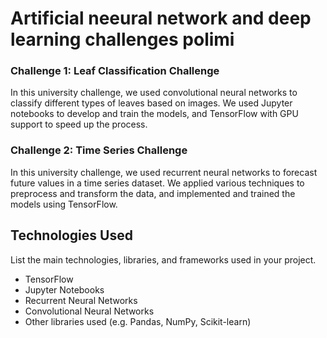 # Artificial neeural network and deep learning challenges polimi 

### Challenge 1: Leaf Classification Challenge

In this university challenge, we used convolutional neural networks to classify different types of leaves based on images. We used Jupyter notebooks to develop and train the models, and TensorFlow with GPU support to speed up the process.

### Challenge 2: Time Series Challenge

In this university challenge, we used recurrent neural networks to forecast future values in a time series dataset. We applied various techniques to preprocess and transform the data, and implemented and trained the models using TensorFlow.

## Technologies Used

List the main technologies, libraries, and frameworks used in your project.

- TensorFlow
- Jupyter Notebooks
- Recurrent Neural Networks
- Convolutional Neural Networks
- Other libraries used (e.g. Pandas, NumPy, Scikit-learn)
